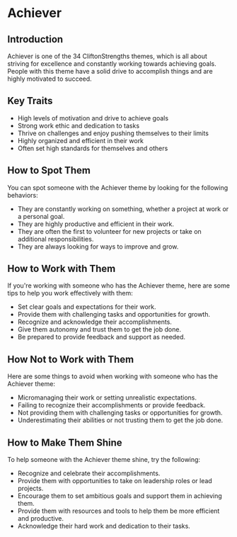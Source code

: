 # Achiever

## Introduction

Achiever is one of the 34 CliftonStrengths themes, which is all about striving for excellence and constantly working towards achieving goals. People with this theme have a solid drive to accomplish things and are highly motivated to succeed.

## Key Traits

- High levels of motivation and drive to achieve goals
- Strong work ethic and dedication to tasks
- Thrive on challenges and enjoy pushing themselves to their limits
- Highly organized and efficient in their work
- Often set high standards for themselves and others

## How to Spot Them

You can spot someone with the Achiever theme by looking for the following behaviors:

- They are constantly working on something, whether a project at work or a personal goal.
- They are highly productive and efficient in their work.
- They are often the first to volunteer for new projects or take on additional responsibilities.
- They are always looking for ways to improve and grow.

## How to Work with Them

If you're working with someone who has the Achiever theme, here are some tips to help you work effectively with them:

- Set clear goals and expectations for their work.
- Provide them with challenging tasks and opportunities for growth.
- Recognize and acknowledge their accomplishments.
- Give them autonomy and trust them to get the job done.
- Be prepared to provide feedback and support as needed.

## How Not to Work with Them

Here are some things to avoid when working with someone who has the Achiever theme:

- Micromanaging their work or setting unrealistic expectations.
- Failing to recognize their accomplishments or provide feedback.
- Not providing them with challenging tasks or opportunities for growth.
- Underestimating their abilities or not trusting them to get the job done.

## How to Make Them Shine

To help someone with the Achiever theme shine, try the following:

- Recognize and celebrate their accomplishments.
- Provide them with opportunities to take on leadership roles or lead projects.
- Encourage them to set ambitious goals and support them in achieving them.
- Provide them with resources and tools to help them be more efficient and productive.
- Acknowledge their hard work and dedication to their tasks.
